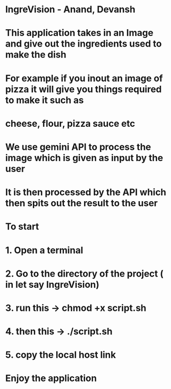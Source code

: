 # IngreVision - Anand, Devansh

# This application takes in an Image and give out the ingredients used to make the dish

# For example if you inout an image of pizza it will give you things required to make it such as
# cheese, flour,  pizza sauce etc

# We use gemini API to process the image which is given as input by the user
# It is then processed by the API which then spits out the result to the user 

# To start
# 1. Open a terminal 
# 2. Go to the directory of the project ( in let say IngreVision)
# 3. run this -> chmod +x script.sh
# 4. then this -> ./script.sh
# 5. copy the local host link 
# Enjoy the application 





